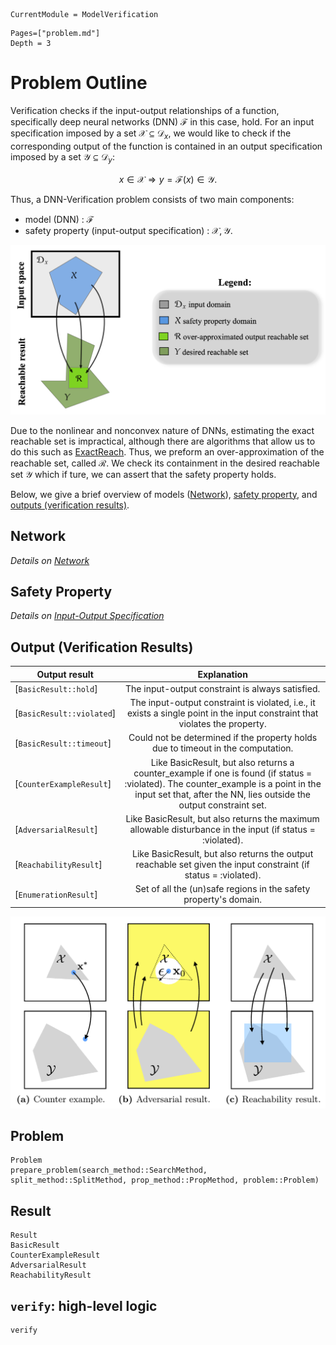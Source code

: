 ```@meta
CurrentModule = ModelVerification
```

```@contents
Pages=["problem.md"]
Depth = 3
```

# Problem Outline

Verification checks if the input-output relationships of a function, specifically deep neural networks (DNN) $\mathcal{F}$ in this case, hold. For an input specification imposed by a set $\mathcal{X}\subseteq \mathcal{D}_x$, we would like to check if the corresponding output of the function is contained in an output specification imposed by a set $\mathcal{Y}\subseteq \mathcal{D}_y$:

$$x\in\mathcal{X} \Longrightarrow y = \mathcal{F}(x) \in \mathcal{Y}.$$

Thus, a DNN-Verification problem consists of two main components:
- model (DNN) : $\mathcal{F}$
- safety property (input-output specification) : $\mathcal{X}, \mathcal{Y}$.

![](./assets/reachability.png)

Due to the nonlinear and nonconvex nature of DNNs, estimating the exact reachable set is impractical, although there are algorithms that allow us to do this such as [ExactReach](https://arxiv.org/abs/1712.08163). Thus, we preform an over-approximation of the reachable set, called $\mathcal{R}$. We check its containment in the desired reachable set $\mathcal{Y}$ which if ture, we can assert that the safety property holds.

Below, we give a brief overview of models ([Network](#network)), [safety property](#safety-property), and [outputs (verification results)](#output-verification-results).

## Network
_Details on [Network](./network.md)_

## Safety Property
*Details on [Input-Output Specification](./safety_spec.md)*

## Output (Verification Results)
|        Output result       |  Explanation  | 
|----------------------------|:-----------:|
| [`BasicResult::hold`]      | The input-output constraint is always satisfied. |
| [`BasicResult::violated`]  | The input-output constraint is violated, i.e., it exists a single point in the input constraint that violates the property.         |
| [`BasicResult::timeout`]   | Could not be determined if the property holds due to timeout in the computation.        | 
| [`CounterExampleResult`]   | Like BasicResult, but also returns a counter_example if one is found (if status = :violated). The counter_example is a point in the input set that, after the NN, lies outside the output constraint set.        |
| [`AdversarialResult`]      | Like BasicResult, but also returns the maximum allowable disturbance in the input (if status = :violated).        | 
| [`ReachabilityResult`]     | Like BasicResult, but also returns the output reachable set given the input constraint (if status = :violated).        |
| [`EnumerationResult`]      | Set of all the (un)safe regions in the safety property's domain. |

![](./assets/reachability_results.png)

## Problem
```@docs
Problem
prepare_problem(search_method::SearchMethod, split_method::SplitMethod, prop_method::PropMethod, problem::Problem)
```

## Result
```@docs
Result
BasicResult
CounterExampleResult
AdversarialResult
ReachabilityResult
```

## `verify`: high-level logic
```@docs
verify
```